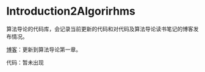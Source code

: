 # Introduction2Algorirhms
算法导论的代码库，会记录当前更新的代码和对代码及算法导论读书笔记的博客发布情况。

[博客](http://blog.csdn.net/zhangrunnanshuai)：更新到算法导论第一章。

代码：暂未出现

